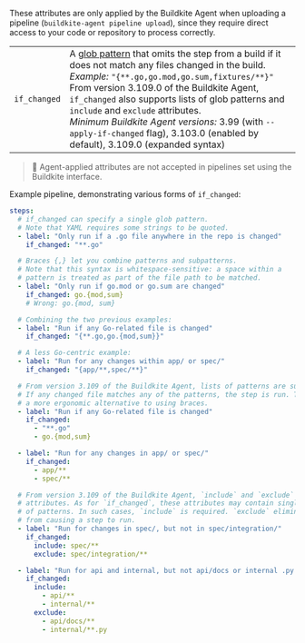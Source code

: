 These attributes are only applied by the Buildkite Agent when uploading a pipeline (`buildkite-agent pipeline upload`), since they require direct access to your code or repository to process correctly.

<table>
  <tr>
    <td><code>if_changed</code></td>
    <td>
      A <a href="/docs/pipelines/configure/glob-pattern-syntax">glob pattern</a> that omits the step from a build if it does not match any files changed in the build. <br/>
      <em>Example:</em> <code>"{**.go,go.mod,go.sum,fixtures/**}"</code><br/>
      From version 3.109.0 of the Buildkite Agent, <code>if_changed</code> also supports lists of glob patterns and <code>include</code> and <code>exclude</code> attributes.<br/>
      <em>Minimum Buildkite Agent versions:</em> 3.99 (with <code>--apply-if-changed</code> flag), 3.103.0 (enabled by default), 3.109.0 (expanded syntax)
    </td>
  </tr>
</table>

> 🚧
> Agent-applied attributes are not accepted in pipelines set using the Buildkite interface.

Example pipeline, demonstrating various forms of `if_changed`:

```yaml
steps:
  # if_changed can specify a single glob pattern.
  # Note that YAML requires some strings to be quoted.
  - label: "Only run if a .go file anywhere in the repo is changed"
    if_changed: "**.go"

  # Braces {,} let you combine patterns and subpatterns.
  # Note that this syntax is whitespace-sensitive: a space within a
  # pattern is treated as part of the file path to be matched.
  - label: "Only run if go.mod or go.sum are changed"
    if_changed: go.{mod,sum}
    # Wrong: go.{mod, sum}

  # Combining the two previous examples:
  - label: "Run if any Go-related file is changed"
    if_changed: "{**.go,go.{mod,sum}}"

  # A less Go-centric example:
  - label: "Run for any changes within app/ or spec/"
    if_changed: "{app/**,spec/**}"

  # From version 3.109 of the Buildkite Agent, lists of patterns are supported.
  # If any changed file matches any of the patterns, the step is run. This can be
  # a more ergonomic alternative to using braces.
  - label: "Run if any Go-related file is changed"
    if_changed:
      - "**.go"
      - go.{mod,sum}

  - label: "Run for any changes in app/ or spec/"
    if_changed:
      - app/**
      - spec/**

  # From version 3.109 of the Buildkite Agent, `include` and `exclude` are supported
  # attributes. As for `if_changed`, these attributes may contain single patterns or lists
  # of patterns. In such cases, `include` is required. `exclude` eliminates changed files
  # from causing a step to run.
  - label: "Run for changes in spec/, but not in spec/integration/"
    if_changed:
      include: spec/**
      exclude: spec/integration/**

  - label: "Run for api and internal, but not api/docs or internal .py files"
    if_changed:
      include:
        - api/**
        - internal/**
      exclude:
        - api/docs/**
        - internal/**.py
```
